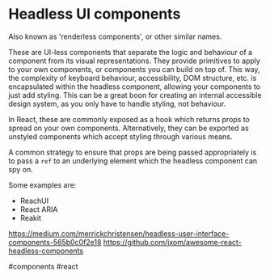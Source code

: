 # Headless UI components

Also known as 'renderless components', or other similar names.

These are UI-less components that separate the logic and behaviour of a component from its visual representations. They provide primitives to apply to your own components, or components you can build on top of. This way, the complexity of keyboard behaviour, accessibility, DOM structure, etc. is encapsulated within the headless component, allowing your components to just add styling. This can be a great boon for creating an internal accessible design system, as you only have to handle styling, not behaviour.

In React, these are commonly exposed as a hook which returns props to spread on your own components. Alternatively, they can be exported as unstyled components which accept styling through various means.

A common strategy to ensure that props are being passed appropriately is to pass a `ref` to an underlying element which the headless component can spy on.

Some examples are:
- ReachUI
- React ARIA
- Reakit

https://medium.com/merrickchristensen/headless-user-interface-components-565b0c0f2e18
https://github.com/jxom/awesome-react-headless-components

#components
#react